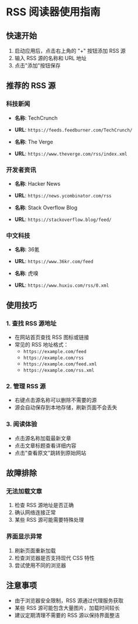 # RSS 阅读器使用指南

## 快速开始

1. 启动应用后，点击右上角的 "+" 按钮添加 RSS 源
2. 输入 RSS 源的名称和 URL 地址
3. 点击"添加"按钮保存

## 推荐的 RSS 源

### 科技新闻
- **名称**: TechCrunch
- **URL**: `https://feeds.feedburner.com/TechCrunch/`

- **名称**: The Verge
- **URL**: `https://www.theverge.com/rss/index.xml`

### 开发者资讯
- **名称**: Hacker News
- **URL**: `https://news.ycombinator.com/rss`

- **名称**: Stack Overflow Blog
- **URL**: `https://stackoverflow.blog/feed/`

### 中文科技
- **名称**: 36氪
- **URL**: `https://www.36kr.com/feed`

- **名称**: 虎嗅
- **URL**: `https://www.huxiu.com/rss/0.xml`

## 使用技巧

### 1. 查找 RSS 源地址
- 在网站首页查找 RSS 图标或链接
- 常见的 RSS 地址格式：
  - `https://example.com/feed`
  - `https://example.com/rss`
  - `https://example.com/feed.xml`
  - `https://example.com/rss.xml`

### 2. 管理 RSS 源
- 右键点击源名称可以删除不需要的源
- 源会自动保存到本地存储，刷新页面不会丢失

### 3. 阅读体验
- 点击源名称加载最新文章
- 点击文章标题查看详细内容
- 点击"查看原文"跳转到原始网站

## 故障排除

### 无法加载文章
1. 检查 RSS 源地址是否正确
2. 确认网络连接正常
3. 某些 RSS 源可能需要特殊处理

### 界面显示异常
1. 刷新页面重新加载
2. 检查浏览器是否支持现代 CSS 特性
3. 尝试使用不同的浏览器

## 注意事项

- 由于浏览器安全限制，RSS 源通过代理服务获取
- 某些 RSS 源可能包含大量图片，加载时间较长
- 建议定期清理不需要的 RSS 源以保持界面整洁 